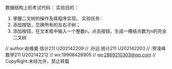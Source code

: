 数据结构上机考试代码：
实验目的：
1. 掌握二叉树的操作及其程序实现。
实验任务：
1. 添加按钮，交换所有的左右子树；
2. 添加按钮，在文本框中输入一个整数n，点击按钮，生成一棵结点数为n的完全二叉树

// author:赵维嘉 信计211 U202142209
//       :孙远   统计211 U202142203
//       :贺凌峰 数学211 U202142212 
// wx:19908428905
// qq:2869210303@qq.com
// CopyRight:未经允许，禁止转载



